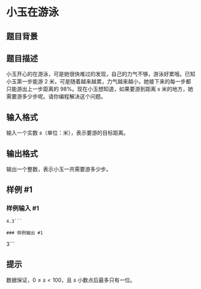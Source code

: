 # 小玉在游泳

## 题目背景



## 题目描述

小玉开心的在游泳，可是她很快难过的发现，自己的力气不够，游泳好累哦。已知小玉第一步能游 $2$ 米，可是随着越来越累，力气越来越小，她接下来的每一步都只能游出上一步距离的 $98\%$。现在小玉想知道，如果要游到距离 $s$ 米的地方，她需要游多少步呢。请你编程解决这个问题。


## 输入格式

输入一个实数 $s$（单位：米），表示要游的目标距离。


## 输出格式

输出一个整数，表示小玉一共需要游多少步。


## 样例 #1

### 样例输入 #1
```
4.3```

### 样例输出 #1

```
3```

## 提示

数据保证，$0 \leq s < 100$，且 $s$ 小数点后最多只有一位。
